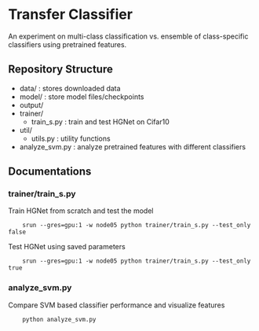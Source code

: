 # Transfer Classifier

An experiment on multi-class classification vs. ensemble of class-specific classifiers using pretrained features.
 

 ## Repository Structure

- data/  : stores downloaded data
- model/  : store model files/checkpoints
- output/ 
- trainer/
    -    train_s.py    : train and test HGNet on Cifar10
- util/
    -    utils.py    : utility functions
- analyze_svm.py   : analyze pretrained features with different classifiers

## Documentations

### trainer/train_s.py

Train HGNet from scratch and test the model
```
    srun --gres=gpu:1 -w node05 python trainer/train_s.py --test_only false
```

Test HGNet using saved parameters 
```
    srun --gres=gpu:1 -w node05 python trainer/train_s.py --test_only true
```

### analyze_svm.py

Compare SVM based classifier performance and visualize features
```
    python analyze_svm.py
```
